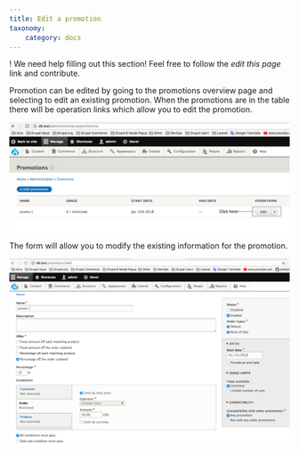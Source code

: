 ```yaml
---
title: Edit a promotion
taxonomy:
    category: docs
---
```


! We need help filling out this section! Feel free to follow the *edit this page* link and contribute.

Promotion can be edited by going to the promotions overview page and selecting to edit an existing promotion. When the promotions are in the table there will be operation links which allow you to edit the promotion.

![Promotions overview page](images/promotions-page.png)

The form will allow you to modify the existing information for the promotion.

![Edit](images/edit-promotion.png)